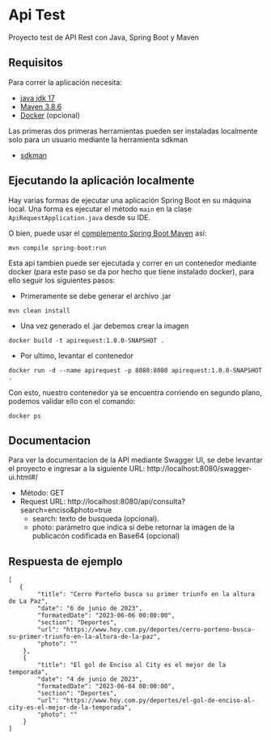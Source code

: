 # Api Test

Proyecto test de API Rest con Java, Spring Boot y Maven

## Requisitos

Para correr la aplicación necesita:

- [java jdk 17](https://www.oracle.com/java/technologies/downloads/#java17)
- [Maven 3.8.6](https://maven.apache.org)
- [Docker](https://www.docker.com/) (opcional)

Las primeras dos primeras herramientas pueden ser instaladas localmente solo para un usuario mediante la herramienta sdkman

- [sdkman](https://sdkman.io/)

## Ejecutando la aplicación localmente

Hay varias formas de ejecutar una aplicación Spring Boot en su máquina local. Una forma es ejecutar el método `main` en la clase `ApiRequestApplication.java` desde su IDE.

O bien, puede usar el [complemento Spring Boot Maven](https://docs.spring.io/spring-boot/docs/current/reference/html/build-tool-plugins-maven-plugin.html) así:

```shell
mvn compile spring-boot:run
```

Esta api tambien puede ser ejecutada y correr en un contenedor mediante docker (para este paso se da por hecho que tiene instalado docker), para ello seguir los siguientes pasos:

- Primeramente se debe generar el archivo .jar

```shell
mvn clean install
```
- Una vez generado el .jar debemos crear la imagen

```shell
docker build -t apirequest:1.0.0-SNAPSHOT .
```
- Por ultimo, levantar el contenedor

```shell
docker run -d --name apirequest -p 8080:8080 apirequest:1.0.0-SNAPSHOT .
```

Con esto, nuestro contenedor ya se encuentra corriendo en segundo plano, podemos validar ello con el comando:

```shell
docker ps
```

## Documentacion

Para ver la documentacion de la API mediante Swagger UI, se debe levantar el proyecto e ingresar a la siguiente URL: http://localhost:8080/swagger-ui.html#/

 - Método: GET
 - Request URL: http://localhost:8080/api/consulta?search=enciso&photo=true
    - search: texto de busqueda (opcional).
    - photo: parámetro que indica si debe retornar la imágen de la publicacón codificada en Base64 (opcional)

## Respuesta de ejemplo

```
[
   {
        "title": "Cerro Porteño busca su primer triunfo en la altura de La Paz",
        "date": "6 de junio de 2023",
        "formatedDate": "2023-06-06 00:00:00",
        "section": "Deportes",
        "url": "https://www.hoy.com.py/deportes/cerro-porteno-busca-su-primer-triunfo-en-la-altura-de-la-paz",
        "photo": ""
    },
    {
        "title": "El gol de Enciso al City es el mejor de la temporada",
        "date": "4 de junio de 2023",
        "formatedDate": "2023-06-04 00:00:00",
        "section": "Deportes",
        "url": "https://www.hoy.com.py/deportes/el-gol-de-enciso-al-city-es-el-mejor-de-la-temporada",
        "photo": ""
    }
]
```
